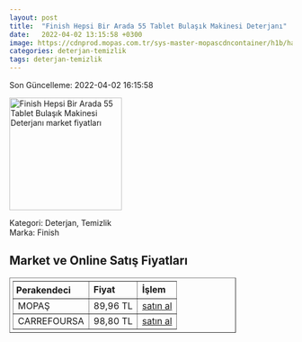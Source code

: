 ```yaml
---
layout: post
title:  "Finish Hepsi Bir Arada 55 Tablet Bulaşık Makinesi Deterjanı"
date:   2022-04-02 13:15:58 +0300
image: https://cdnprod.mopas.com.tr/sys-master-mopascdncontainer/h1b/ha8/8887022190622/449773_0_521Wx521H
categories: deterjan-temizlik
tags: deterjan-temizlik
---
```


Son Güncelleme: 2022-04-02 16:15:58

<img src="https://cdnprod.mopas.com.tr/sys-master-mopascdncontainer/h1b/ha8/8887022190622/449773_0_521Wx521H" width="200" alt="Finish Hepsi Bir Arada 55 Tablet Bulaşık Makinesi Deterjanı market fiyatları" />

Kategori: Deterjan, Temizlik
<br />
Marka: Finish

<h2>Market ve Online Satış Fiyatları</h2>

<table border="1" style="padding: 5px;width:80%;">
  <tr>
    <td style="padding: 5px;"><strong>Perakendeci</strong></td>
    <td><strong>Fiyat</strong></td>
    <td><strong>İşlem</strong></td>
  </tr>
  <tr>
              <td title="Mopaş">MOPAŞ</td>
              <td>89,96 TL</td>
              <td><a title="Mopaş" target="_blank" href="https://www.mopas.com.tr/finish-tablet-hba-55li/p/449773">satın al</a></td>
            </tr><tr>
              <td title="CarrefourSA">CARREFOURSA</td>
              <td>98,80 TL</td>
              <td><a title="CarrefourSA" target="_blank" href="https://www.carrefoursa.com/finish-hepsi-bir-arada-max-55-tablet-bulasik-makinesi-deterjani-p-30241767">satın al</a></td>
            </tr>
</table>
